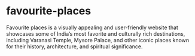 # favourite-places
Favourite places is a visually appealing and user-friendly website that showcases some of India’s most favorite and culturally rich destinations, including Varanasi Temple, Mysore Palace, and other iconic places known for their history, architecture, and spiritual significance.
